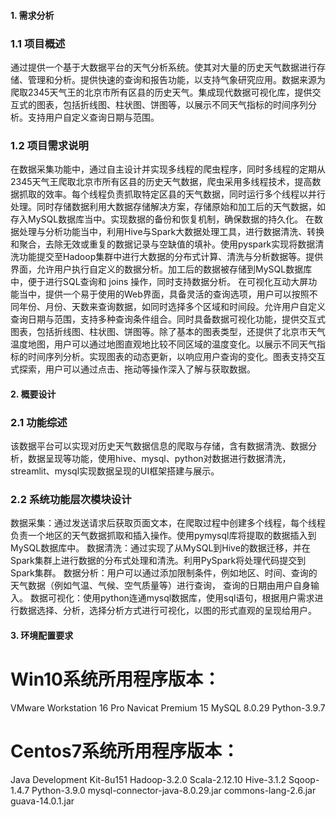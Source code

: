 #### 1. 需求分析
### 1.1 	项目概述
通过提供一个基于大数据平台的天气分析系统。使其对大量的历史天气数据进行存储、管理和分析。提供快速的查询和报告功能，以支持气象研究应用。数据来源为爬取2345天气王的北京市所有区县的历史天气。集成现代数据可视化库，提供交互式的图表，包括折线图、柱状图、饼图等，以展示不同天气指标的时间序列分析。支持用户自定义查询日期与范围。
### 1.2 	项目需求说明
在数据采集功能中，通过自主设计并实现多线程的爬虫程序，同时多线程的定期从2345天气王爬取北京市所有区县的历史天气数据，爬虫采用多线程技术，提高数据抓取的效率。每个线程负责抓取特定区县的天气数据，同时运行多个线程以并行处理。同时存储数据利用大数据存储解决方案，存储原始和加工后的天气数据，如存入MySQL数据库当中。实现数据的备份和恢复机制，确保数据的持久化。
在数据处理与分析功能当中，利用Hive与Spark大数据处理工具，进行数据清洗、转换和聚合，去除无效或重复的数据记录与空缺值的填补。使用pyspark实现将数据清洗功能提交至Hadoop集群中进行大数据的分布式计算、清洗与分析数据等。提供界面，允许用户执行自定义的数据分析。加工后的数据被存储到MySQL数据库中，便于进行SQL查询和 joins 操作，同时支持数据分析。
在可视化互动大屏功能当中，提供一个易于使用的Web界面，具备灵活的查询选项，用户可以按照不同年份、月份、天数来查询数据，如同时选择多个区域和时间段。允许用户自定义查询日期与范围，支持多种查询条件组合。同时具备数据可视化功能，提供交互式图表，包括折线图、柱状图、饼图等。除了基本的图表类型，还提供了北京市天气温度地图，用户可以通过地图直观地比较不同区域的温度变化。以展示不同天气指标的时间序列分析。实现图表的动态更新，以响应用户查询的变化。图表支持交互式探索，用户可以通过点击、拖动等操作深入了解与获取数据。
#### 2.	概要设计
### 2.1 	功能综述
该数据平台可以实现对历史天气数据信息的爬取与存储，含有数据清洗、数据分析，数据呈现等功能，使用hive、mysql、python对数据进行数据清洗，streamlit、mysql实现数据呈现的UI框架搭建与展示。
### 2.2 	系统功能层次模块设计
数据采集：通过发送请求后获取页面文本，在爬取过程中创建多个线程，每个线程负责一个地区的天气数据抓取和插入操作。使用pymysql库将提取的数据插入到MySQL数据库中。
数据清洗：通过实现了从MySQL到Hive的数据迁移，并在Spark集群上进行数据的分布式处理和清洗。利用PySpark将处理代码提交到Spark集群。
数据分析：用户可以通过添加限制条件，例如地区、时间、查询的天气数据（例如气温、气候、空气质量等）进行查询， 查询的日期由用户自身输入。
数据可视化：使用python连通mysql数据库，使用sql语句，根据用户需求进行数据选择、分析，选择分析方式进行可视化，以图的形式直观的呈现给用户。
#### 3. 环境配置要求
# Win10系统所用程序版本：
VMware Workstation 16 Pro
Navicat Premium 15
MySQL 8.0.29
Python-3.9.7
# Centos7系统所用程序版本：
Java Development Kit-8u151
Hadoop-3.2.0
Scala-2.12.10
Hive-3.1.2
Sqoop-1.4.7
Python-3.9.0
mysql-connector-java-8.0.29.jar
commons-lang-2.6.jar
guava-14.0.1.jar
